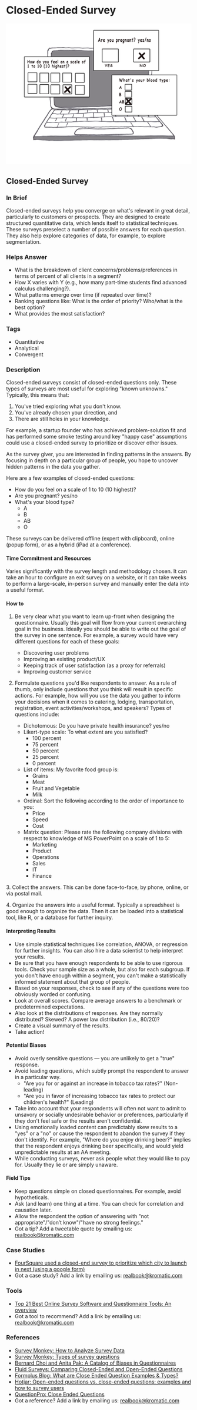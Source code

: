 # Closed-Ended Survey

![](<../.gitbook/assets/illustration - close-ended survey - real startup book.png>)

## Closed-Ended Survey

### In Brief

Closed-ended surveys help you converge on what's relevant in great detail, particularly to customers or prospects. They are designed to create structured quantitative data, which lends itself to statistical techniques. These surveys preselect a number of possible answers for each question. They also help explore categories of data, for example, to explore segmentation.

### Helps Answer

* What is the breakdown of client concerns/problems/preferences in terms of percent of all clients in a segment?
* How X varies with Y (e.g., how many part-time students find advanced calculus challenging?).
* What patterns emerge over time (if repeated over time)?
* Ranking questions like: What is the order of priority? Who/what is the best option?
* What provides the most satisfaction?

### Tags

* Quantitative
* Analytical
* Convergent

### Description

Closed-ended surveys consist of closed-ended questions only. These types of surveys are most useful for exploring "known unknowns." Typically, this means that:

1. You've tried exploring what you don't know.
2. You've already chosen your direction, and
3. There are still holes in your knowledge.

For example, a startup founder who has achieved problem-solution fit and has performed some smoke testing around key "happy case" assumptions could use a closed-ended survey to prioritize or discover other issues.

As the survey giver, you are interested in finding patterns in the answers. By focusing in depth on a particular group of people, you hope to uncover hidden patterns in the data you gather.

Here are a few examples of closed-ended questions:

* How do you feel on a scale of 1 to 10 (10 highest)?
* Are you pregnant? yes/no
* What's your blood type?&#x20;
  * A
  * B
  * AB
  * O

These surveys can be delivered offline (expert with clipboard), online (popup form), or as a hybrid (iPad at a conference).

#### Time Commitment and Resources

Varies significantly with the survey length and methodology chosen. It can take an hour to configure an exit survey on a website, or it can take weeks to perform a large-scale, in-person survey and manually enter the data into a useful format.

#### How to

1.  Be very clear what you want to learn up-front when designing the questionnaire. Usually this goal will flow from your current overarching goal in the business. Ideally you should be able to write out the goal of the survey in one sentence. For example, a survey would have very different questions for each of these goals:

    * Discovering user problems&#x20;
    * Improving an existing product/UX
    * Keeping track of user satisfaction (as a proxy for referrals)
    * Improving customer service


2. Formulate questions you'd like respondents to answer. As a rule of thumb, only include questions that you think will result in specific actions. For example, how will you use the data you gather to inform your decisions when it comes to catering, lodging, transportation, registration, event activities/workshops, and speakers? Types of questions include:&#x20;
   * Dichotomous: Do you have private health insurance? yes/no
   * Likert-type scale: To what extent are you satisfied?&#x20;
     * 100 percent
     * 75 percent
     * 50 percent
     * 25 percent
     * 0 percent
   * List of items: My favorite food group is:
     * Grains
     * Meat
     * Fruit and Vegetable
     * Milk
   * Ordinal: Sort the following according to the order of importance to you:
     * Price
     * Speed
     * Cost
   * Matrix question: Please rate the following company divisions with respect to knowledge of MS PowerPoint on a scale of 1 to 5:
     * Marketing
     * Product
     * Operations
     * Sales
     * IT
     * Finance

3\. Collect the answers. This can be done face-to-face, by phone, online, or via postal mail.

4\. Organize the answers into a useful format. Typically a spreadsheet is good enough to organize the data. Then it can be loaded into a statistical tool, like R, or a database for further inquiry.&#x20;

#### Interpreting Results

* Use simple statistical techniques like correlation, ANOVA, or regression for further insights. You can also hire a data scientist to help interpret your results.
* Be sure that you have enough respondents to be able to use rigorous tools. Check your sample size as a whole, but also for each subgroup. If you don't have enough within a segment, you can't make a statistically informed statement about that group of people.
* Based on your responses, check to see if any of the questions were too obviously worded or confusing.
* Look at overall scores. Compare average answers to a benchmark or predetermined expectations.
* Also look at the distributions of responses. Are they normally distributed? Skewed? A power law distribution (i.e., 80/20)?
* Create a visual summary of the results.
* Take action!

#### Potential Biases

* Avoid overly sensitive questions — you are unlikely to get a "true" response.
* Avoid leading questions, which subtly prompt the respondent to answer in a particular way.
  * "Are you for or against an increase in tobacco tax rates?" (Non-leading)
  * "Are you in favor of increasing tobacco tax rates to protect our children's health?" (Leading)
* Take into account that your respondents will often not want to admit to unsavory or socially undesirable behavior or preferences, particularly if they don't feel safe or the results aren't confidential.&#x20;
* Using emotionally loaded content can predictably skew results to a "yes" or a "no" or cause the respondent to abandon the survey if they don't identify. For example, "Where do you enjoy drinking beer?" implies that the respondent enjoys drinking beer specifically, and would yield unpredictable results at an AA meeting.
* While conducting surveys, never ask people what they would like to pay for. Usually they lie or are simply unaware.&#x20;

#### Field Tips

* Keep questions simple on closed questionnaires. For example, avoid hypotheticals.
* Ask (and learn) one thing at a time. You can check for correlation and causation later.
* Allow the respondent the option of answering with "not appropriate"/"don’t know"/"have no strong feelings."
* Got a tip? Add a tweetable quote by emailing us: [realbook@kromatic.com](mailto:realbook@kromatic.com)

### Case Studies

* [FourSquare used a closed-end survey to prioritize which city to launch in next (using a google form)](https://techcrunch.com/2009/10/15/foursquare-nearly-doubles-its-playing-field/)
*   Got a case study? Add a link by emailing us: [realbook@kromatic.com](mailto:realbook@kromatic.com)



### Tools

* [Top 21 Best Online Survey Software and Questionnaire Tools: An overview](https://mopinion.com/top-21-best-online-survey-software-and-questionnaire-tools-an-overview/)
* Got a tool to recommend? Add a link by emailing us: [realbook@kromatic.com](mailto:realbook@kromatic.com)

### References

* [Survey Monkey: How to Analyze Survey Data](https://www.surveymonkey.co.uk/mp/how-to-analyze-survey-data/)
* [Survey Monkey: Types of survey questions](https://www.surveymonkey.com/mp/survey-question-types/)
* [Bernard Choi and Anita Pak: A Catalog of Biases in Questionnaires](https://www.ncbi.nlm.nih.gov/pmc/articles/PMC1323316/)
* [Fluid Surveys: Comparing Closed-Ended and Open-Ended Questions](http://fluidsurveys.com/university/comparing-closed-ended-and-open-ended-questions/)
* [Formplus Blog: What are Close Ended Question Examples & Types?](https://www.formpl.us/blog/close-ended-questions)
* [Hotjar: Open-ended questions vs. close-ended questions: examples and how to survey users](https://www.hotjar.com/blog/open-ended-questions/)
* [QuestionPro: Close Ended Questions](https://www.questionpro.com/close-ended-questions.html)
*   Got a reference? Add a link by emailing us: [realbook@kromatic.com](mailto:realbook@kromatic.com)

